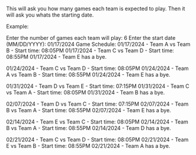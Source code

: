 This will ask you how many games each team is expected to play.
Then it will ask you whats the starting date.

Example:

Enter the number of games each team will play: 6
Enter the start date (MM/DD/YYYY): 01/17/2024
Game Schedule:
01/17/2024 - ﻿Team A vs Team B - Start time: 08:05PM
01/17/2024 - Team C vs Team D - Start time: 08:55PM
01/17/2024 - Team E has a bye.


01/24/2024 - Team C vs Team D - Start time: 08:05PM
01/24/2024 - ﻿Team A vs Team B - Start time: 08:55PM
01/24/2024 - Team E has a bye.


01/31/2024 - Team D vs Team E - Start time: 07:15PM
01/31/2024 - Team C vs ﻿Team A - Start time: 08:05PM
01/31/2024 - Team B has a bye.


02/07/2024 - Team D vs Team C - Start time: 07:15PM
02/07/2024 - Team B vs ﻿Team A - Start time: 08:55PM
02/07/2024 - Team E has a bye.


02/14/2024 - Team E vs Team C - Start time: 08:05PM
02/14/2024 - Team B vs ﻿Team A - Start time: 08:55PM
02/14/2024 - Team D has a bye.


02/21/2024 - Team C vs Team D - Start time: 08:05PM
02/21/2024 - Team E vs Team B - Start time: 08:55PM
02/21/2024 - ﻿Team A has a bye.
